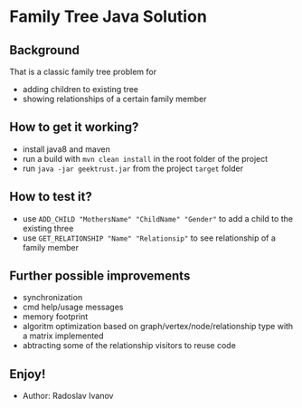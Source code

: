 # Family Tree Java Solution

## Background
That is a classic family tree problem for
- adding children to existing tree
- showing relationships of a certain family member

## How to get it working?
- install java8 and maven
- run a build with `mvn clean install` in the root folder of the project
- run `java -jar geektrust.jar` from the project `target` folder

## How to test it?
- use `ADD_CHILD "MothersName" "ChildName" "Gender"` to add a child to the existing three
- use `GET_RELATIONSHIP "Name" "Relationsip"` to see relationship of a family member

## Further possible improvements
- synchronization
- cmd help/usage messages
- memory footprint
- algoritm optimization based on graph/vertex/node/relationship type with a matrix implemented
- abtracting some of the relationship visitors to reuse code

## Enjoy!
- Author: Radoslav Ivanov


